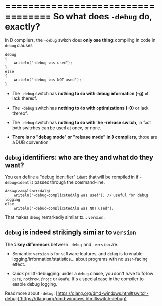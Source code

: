 ==================================
So what does `-debug` do, exactly?
==================================

In D compilers, the `-debug` switch does **only one thing**: compiling in code in `debug` clauses.

```
debug
{
    writeln("-debug was used");
}
else
{
    writeln("-debug was NOT used");   
}
```



- The `-debug` switch has **nothing to do with debug information (-g)** of lack thereof.

- The `-debug` switch has **nothing to do with optimizations (-O)** or lack thereof.

- The `-debug` switch has **nothing to do with the -release switch**, in fact both switches can be used at once, or none.

- **There is no "debug mode" or "release mode" in D compilers**, those are a DUB convention.


## `debug` identifiers: who are they and what do they want?

You can define a "debug identifier" `ident` that will be compiled in if `-debug=ident` is passed through the command-line.


```
debug(complicatedAlg)
    writeln("-debug=complicatedAlg was used"); // useful for debug logging
else
    writeln("-debug=complicatedAlg was NOT used");
```

That makes `debug` remarkedly similar to... `version`.


## `debug` is indeed strikingly similar to `version`

The **2 key differences** between `-debug` and `-version` are:

- Semantic: `version` is for software features, and `debug` is to enable logging/information/statistics... about programs with no user-facing effect.

- Quick printf-debugging: under a `debug` clause, you don't have to follow `pure`, `nothrow`, `@nogc` or `@safe`. It's a special case in the compiler to enable debug logging.


Read more about `-debug`: [https://dlang.org/dmd-windows.html#switch-debug](https://dlang.org/dmd-windows.html#switch-debug)